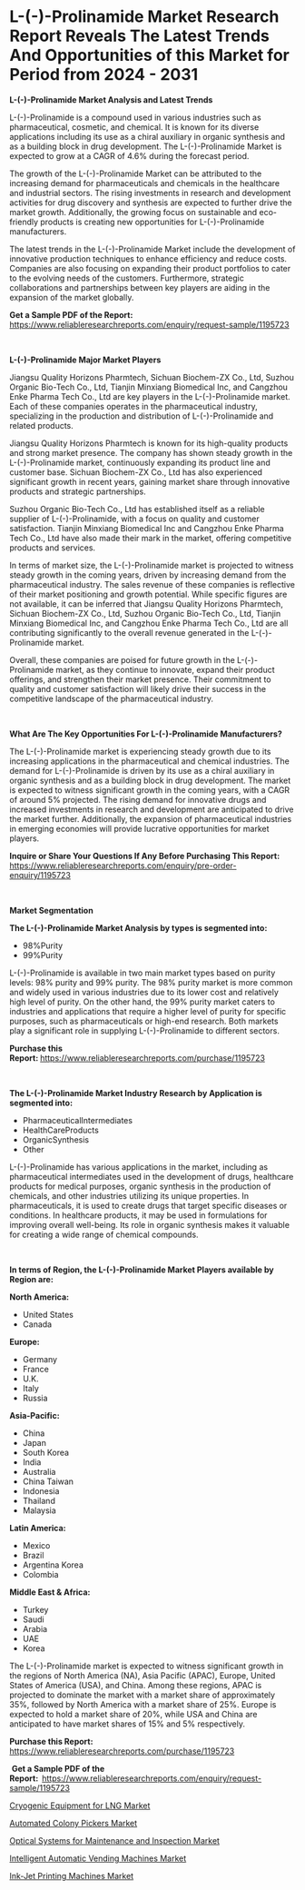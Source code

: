 <p><h1>L-(-)-Prolinamide Market Research Report Reveals The Latest Trends And Opportunities of this Market for Period from 2024 - 2031</h1></p><p><strong>L-(-)-Prolinamide Market Analysis and Latest Trends</strong></p>
<p><p>L-(-)-Prolinamide is a compound used in various industries such as pharmaceutical, cosmetic, and chemical. It is known for its diverse applications including its use as a chiral auxiliary in organic synthesis and as a building block in drug development. The L-(-)-Prolinamide Market is expected to grow at a CAGR of 4.6% during the forecast period.</p><p>The growth of the L-(-)-Prolinamide Market can be attributed to the increasing demand for pharmaceuticals and chemicals in the healthcare and industrial sectors. The rising investments in research and development activities for drug discovery and synthesis are expected to further drive the market growth. Additionally, the growing focus on sustainable and eco-friendly products is creating new opportunities for L-(-)-Prolinamide manufacturers.</p><p>The latest trends in the L-(-)-Prolinamide Market include the development of innovative production techniques to enhance efficiency and reduce costs. Companies are also focusing on expanding their product portfolios to cater to the evolving needs of the customers. Furthermore, strategic collaborations and partnerships between key players are aiding in the expansion of the market globally.</p></p>
<p><strong>Get a Sample PDF of the Report:&nbsp;</strong> <a href="https://www.reliableresearchreports.com/enquiry/request-sample/1195723">https://www.reliableresearchreports.com/enquiry/request-sample/1195723</a></p>
<p>&nbsp;</p>
<p><strong>L-(-)-Prolinamide Major Market Players</strong></p>
<p><p>Jiangsu Quality Horizons Pharmtech, Sichuan Biochem-ZX Co., Ltd, Suzhou Organic Bio-Tech Co., Ltd, Tianjin Minxiang Biomedical Inc, and Cangzhou Enke Pharma Tech Co., Ltd are key players in the L-(-)-Prolinamide market. Each of these companies operates in the pharmaceutical industry, specializing in the production and distribution of L-(-)-Prolinamide and related products.</p><p>Jiangsu Quality Horizons Pharmtech is known for its high-quality products and strong market presence. The company has shown steady growth in the L-(-)-Prolinamide market, continuously expanding its product line and customer base. Sichuan Biochem-ZX Co., Ltd has also experienced significant growth in recent years, gaining market share through innovative products and strategic partnerships.</p><p>Suzhou Organic Bio-Tech Co., Ltd has established itself as a reliable supplier of L-(-)-Prolinamide, with a focus on quality and customer satisfaction. Tianjin Minxiang Biomedical Inc and Cangzhou Enke Pharma Tech Co., Ltd have also made their mark in the market, offering competitive products and services.</p><p>In terms of market size, the L-(-)-Prolinamide market is projected to witness steady growth in the coming years, driven by increasing demand from the pharmaceutical industry. The sales revenue of these companies is reflective of their market positioning and growth potential. While specific figures are not available, it can be inferred that Jiangsu Quality Horizons Pharmtech, Sichuan Biochem-ZX Co., Ltd, Suzhou Organic Bio-Tech Co., Ltd, Tianjin Minxiang Biomedical Inc, and Cangzhou Enke Pharma Tech Co., Ltd are all contributing significantly to the overall revenue generated in the L-(-)-Prolinamide market.</p><p>Overall, these companies are poised for future growth in the L-(-)-Prolinamide market, as they continue to innovate, expand their product offerings, and strengthen their market presence. Their commitment to quality and customer satisfaction will likely drive their success in the competitive landscape of the pharmaceutical industry.</p></p>
<p>&nbsp;</p>
<p><strong>What Are The Key Opportunities For L-(-)-Prolinamide Manufacturers?</strong></p>
<p><p>The L-(-)-Prolinamide market is experiencing steady growth due to its increasing applications in the pharmaceutical and chemical industries. The demand for L-(-)-Prolinamide is driven by its use as a chiral auxiliary in organic synthesis and as a building block in drug development. The market is expected to witness significant growth in the coming years, with a CAGR of around 5% projected. The rising demand for innovative drugs and increased investments in research and development are anticipated to drive the market further. Additionally, the expansion of pharmaceutical industries in emerging economies will provide lucrative opportunities for market players.</p></p>
<p><strong>Inquire or Share Your Questions If Any Before Purchasing This Report:</strong> <a href="https://www.reliableresearchreports.com/enquiry/pre-order-enquiry/1195723">https://www.reliableresearchreports.com/enquiry/pre-order-enquiry/1195723</a></p>
<p>&nbsp;</p>
<p><strong>Market Segmentation</strong></p>
<p><strong>The L-(-)-Prolinamide Market Analysis by types is segmented into:</strong></p>
<p><ul><li>98%Purity</li><li>99%Purity</li></ul></p>
<p><p>L-(-)-Prolinamide is available in two main market types based on purity levels: 98% purity and 99% purity. The 98% purity market is more common and widely used in various industries due to its lower cost and relatively high level of purity. On the other hand, the 99% purity market caters to industries and applications that require a higher level of purity for specific purposes, such as pharmaceuticals or high-end research. Both markets play a significant role in supplying L-(-)-Prolinamide to different sectors.</p></p>
<p><strong>Purchase this Report:&nbsp;</strong><a href="https://www.reliableresearchreports.com/purchase/1195723">https://www.reliableresearchreports.com/purchase/1195723</a></p>
<p>&nbsp;</p>
<p><strong>The L-(-)-Prolinamide Market Industry Research by Application is segmented into:</strong></p>
<p><ul><li>PharmaceuticalIntermediates</li><li>HealthCareProducts</li><li>OrganicSynthesis</li><li>Other</li></ul></p>
<p><p>L-(-)-Prolinamide has various applications in the market, including as pharmaceutical intermediates used in the development of drugs, healthcare products for medical purposes, organic synthesis in the production of chemicals, and other industries utilizing its unique properties. In pharmaceuticals, it is used to create drugs that target specific diseases or conditions. In healthcare products, it may be used in formulations for improving overall well-being. Its role in organic synthesis makes it valuable for creating a wide range of chemical compounds.</p></p>
<p>&nbsp;</p>
<p><strong>In terms of Region, the L-(-)-Prolinamide Market Players available by Region are:</strong></p>
<p>
    <p> <strong> North America: </strong>
        <ul>
            <li>United States</li>
            <li>Canada</li>
        </ul>
        </p> 
    <p> <strong> Europe: </strong>
        <ul>
            <li>Germany</li>
            <li>France</li>
            <li>U.K.</li>
            <li>Italy</li>
            <li>Russia</li>
        </ul>
        </p> 
    <p> <strong> Asia-Pacific: </strong>
        <ul>
            <li>China</li>
            <li>Japan</li>
            <li>South Korea</li>
            <li>India</li>
            <li>Australia</li>
            <li>China Taiwan</li>
            <li>Indonesia</li>
            <li>Thailand</li>
            <li>Malaysia</li>
        </ul>
        </p> 
    <p> <strong> Latin America: </strong>
        <ul>
            <li>Mexico</li>
            <li>Brazil</li>
            <li>Argentina Korea</li>
            <li>Colombia</li>
        </ul>
        </p> 
    <p> <strong> Middle East & Africa: </strong>
        <ul>
            <li>Turkey</li>
            <li>Saudi</li>
            <li>Arabia</li>
            <li>UAE</li>
            <li>Korea</li>
        </ul>
    </p>
    </p>
<p><p>The L-(-)-Prolinamide market is expected to witness significant growth in the regions of North America (NA), Asia Pacific (APAC), Europe, United States of America (USA), and China. Among these regions, APAC is projected to dominate the market with a market share of approximately 35%, followed by North America with a market share of 25%. Europe is expected to hold a market share of 20%, while USA and China are anticipated to have market shares of 15% and 5% respectively.</p></p>
<p><strong>Purchase this Report: </strong><a href="https://www.reliableresearchreports.com/purchase/1195723">https://www.reliableresearchreports.com/purchase/1195723</a></p>
<p>&nbsp;<strong>Get a Sample PDF of the Report:&nbsp;&nbsp;</strong><a href="https://www.reliableresearchreports.com/enquiry/request-sample/1195723">https://www.reliableresearchreports.com/enquiry/request-sample/1195723</a></p>
<p><strong></strong></p>
<p><p><a href="https://medium.com/@soloncarter43/cryogenic-equipment-for-lng-market-comprehensive-assessment-by-type-application-and-geography-aced6e73dd5b">Cryogenic Equipment for LNG Market</a></p><p><a href="https://medium.com/@soloncarter43/automated-colony-pickers-nbsp-market-focuses-on-market-share-size-and-projected-forecast-till-2031-04420c93279d">Automated Colony Pickers Market</a></p><p><a href="https://medium.com/@soloncarter43/optical-systems-for-maintenance-and-inspection-nbsp-market-focuses-on-market-share-size-and-fffb64ca5799">Optical Systems for Maintenance and Inspection Market</a></p><p><a href="https://medium.com/@soloncarter43/intelligent-automatic-vending-machines-market-size-cagr-trends-2024-2030-fdcc656b6cce">Intelligent Automatic Vending Machines Market</a></p><p><a href="https://medium.com/@soloncarter43/ink-jet-printing-machines-market-size-reveals-the-best-marketing-channels-in-global-industry-dd69f6c5c434">Ink-Jet Printing Machines Market</a></p></p>